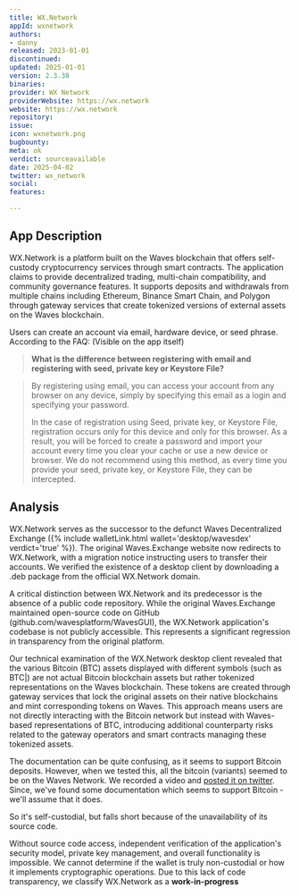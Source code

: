 ```yaml
---
title: WX.Network
appId: wxnetwork
authors:
- danny
released: 2023-01-01
discontinued: 
updated: 2025-01-01
version: 2.3.38
binaries: 
provider: WX Network
providerWebsite: https://wx.network
website: https://wx.network
repository: 
issue: 
icon: wxnetwork.png
bugbounty: 
meta: ok
verdict: sourceavailable
date: 2025-04-02
twitter: wx_network
social: 
features: 

---
```


## App Description

WX.Network is a platform built on the Waves blockchain that offers self-custody cryptocurrency services through smart contracts. The application claims to provide decentralized trading, multi-chain compatibility, and community governance features. It supports deposits and withdrawals from multiple chains including Ethereum, Binance Smart Chain, and Polygon through gateway services that create tokenized versions of external assets on the Waves blockchain.

Users can create an account via email, hardware device, or seed phrase. According to the FAQ: (Visible on the app itself)

> **What is the difference between registering with email and registering with seed, private key or Keystore File?**

> By registering using email, you can access your account from any browser on any device, simply by specifying this email as a login and specifying your password.
>
> In the case of registration using Seed, private key, or Keystore File, registration occurs only for this device and only for this browser. As a result, you will be forced to create a password and import your account every time you clear your cache or use a new device or browser. We do not recommend using this method, as every time you provide your seed, private key, or Keystore File, they can be intercepted.

## Analysis

WX.Network serves as the successor to the defunct Waves Decentralized Exchange ({% include walletLink.html wallet='desktop/wavesdex' verdict='true' %}). The original Waves.Exchange website now redirects to WX.Network, with a migration notice instructing users to transfer their accounts. We verified the existence of a desktop client by downloading a .deb package from the official WX.Network domain.

A critical distinction between WX.Network and its predecessor is the absence of a public code repository. While the original Waves.Exchange maintained open-source code on GitHub (github.com/wavesplatform/WavesGUI), the WX.Network application's codebase is not publicly accessible. This represents a significant regression in transparency from the original platform.

Our technical examination of the WX.Network desktop client revealed that the various Bitcoin (BTC) assets displayed with different symbols (such as BTC|) are not actual Bitcoin blockchain assets but rather tokenized representations on the Waves blockchain. These tokens are created through gateway services that lock the original assets on their native blockchains and mint corresponding tokens on Waves. This approach means users are not directly interacting with the Bitcoin network but instead with Waves-based representations of BTC, introducing additional counterparty risks related to the gateway operators and smart contracts managing these tokenized assets.

The documentation can be quite confusing, as it seems to support Bitcoin deposits. However, when we tested this, all the bitcoin (variants) seemed to be on the Waves Network. We recorded a video and [posted it on twitter](https://x.com/BitcoinWalletz/status/1907388783885951461). Since, we've found some documentation which seems to support Bitcoin - we'll assume that it does. 

So it's self-custodial, but falls short because of the unavailability of its source code.

Without source code access, independent verification of the application's security model, private key management, and overall functionality is impossible. We cannot determine if the wallet is truly non-custodial or how it implements cryptographic operations. Due to this lack of code transparency, we classify WX.Network as a **work-in-progress**
